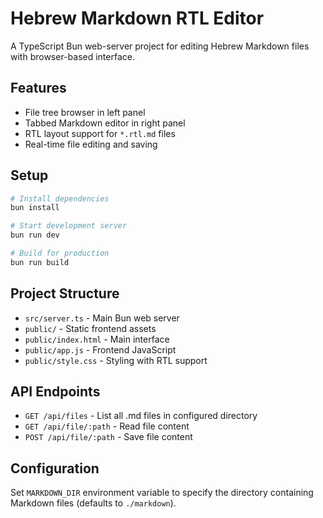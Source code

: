 # Hebrew Markdown RTL Editor

A TypeScript Bun web-server project for editing Hebrew Markdown files with browser-based interface.

## Features

- File tree browser in left panel
- Tabbed Markdown editor in right panel  
- RTL layout support for `*.rtl.md` files
- Real-time file editing and saving

## Setup

```bash
# Install dependencies
bun install

# Start development server
bun run dev

# Build for production
bun run build
```

## Project Structure

- `src/server.ts` - Main Bun web server
- `public/` - Static frontend assets
- `public/index.html` - Main interface
- `public/app.js` - Frontend JavaScript
- `public/style.css` - Styling with RTL support

## API Endpoints

- `GET /api/files` - List all .md files in configured directory
- `GET /api/file/:path` - Read file content
- `POST /api/file/:path` - Save file content

## Configuration

Set `MARKDOWN_DIR` environment variable to specify the directory containing Markdown files (defaults to `./markdown`).